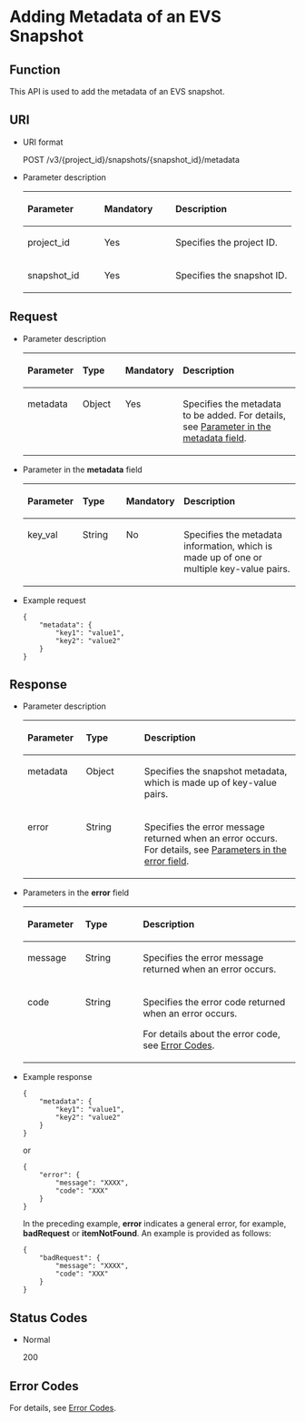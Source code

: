 # Adding Metadata of an EVS Snapshot<a name="evs_04_3062"></a>

## Function<a name="section4805694511340"></a>

This API is used to add the metadata of an EVS snapshot.

## URI<a name="section268627411340"></a>

-   URI format

    POST /v3/\{project\_id\}/snapshots/\{snapshot\_id\}/metadata

-   Parameter description

    <a name="table5655293911340"></a>
    <table><thead align="left"><tr id="row4718979611340"><th class="cellrowborder" valign="top" width="28.57%" id="mcps1.1.4.1.1"><p id="p6427715211340"><a name="p6427715211340"></a><a name="p6427715211340"></a>Parameter</p>
    </th>
    <th class="cellrowborder" valign="top" width="26.529999999999998%" id="mcps1.1.4.1.2"><p id="p3906685711340"><a name="p3906685711340"></a><a name="p3906685711340"></a>Mandatory</p>
    </th>
    <th class="cellrowborder" valign="top" width="44.9%" id="mcps1.1.4.1.3"><p id="p1029885411340"><a name="p1029885411340"></a><a name="p1029885411340"></a>Description</p>
    </th>
    </tr>
    </thead>
    <tbody><tr id="row2890086411340"><td class="cellrowborder" valign="top" width="28.57%" headers="mcps1.1.4.1.1 "><p id="p116468178394"><a name="p116468178394"></a><a name="p116468178394"></a>project_id</p>
    </td>
    <td class="cellrowborder" valign="top" width="26.529999999999998%" headers="mcps1.1.4.1.2 "><p id="p3603037711340"><a name="p3603037711340"></a><a name="p3603037711340"></a>Yes</p>
    </td>
    <td class="cellrowborder" valign="top" width="44.9%" headers="mcps1.1.4.1.3 "><p id="p3277940011340"><a name="p3277940011340"></a><a name="p3277940011340"></a>Specifies the project ID.</p>
    </td>
    </tr>
    <tr id="row2657914711340"><td class="cellrowborder" valign="top" width="28.57%" headers="mcps1.1.4.1.1 "><p id="p542726811340"><a name="p542726811340"></a><a name="p542726811340"></a>snapshot_id</p>
    </td>
    <td class="cellrowborder" valign="top" width="26.529999999999998%" headers="mcps1.1.4.1.2 "><p id="p3695552511340"><a name="p3695552511340"></a><a name="p3695552511340"></a>Yes</p>
    </td>
    <td class="cellrowborder" valign="top" width="44.9%" headers="mcps1.1.4.1.3 "><p id="p4060754311340"><a name="p4060754311340"></a><a name="p4060754311340"></a>Specifies the snapshot ID.</p>
    </td>
    </tr>
    </tbody>
    </table>


## Request<a name="section87667311340"></a>

-   Parameter description

    <a name="evs_04_2099_table9796961112814"></a>
    <table><thead align="left"><tr id="evs_04_2099_row1541837112814"><th class="cellrowborder" valign="top" width="19.86801319868013%" id="mcps1.1.5.1.1"><p id="evs_04_2099_p51734634112841"><a name="evs_04_2099_p51734634112841"></a><a name="evs_04_2099_p51734634112841"></a>Parameter</p>
    </th>
    <th class="cellrowborder" valign="top" width="15.978402159784022%" id="mcps1.1.5.1.2"><p id="evs_04_2099_p29755832112841"><a name="evs_04_2099_p29755832112841"></a><a name="evs_04_2099_p29755832112841"></a>Type</p>
    </th>
    <th class="cellrowborder" valign="top" width="18.238176182381764%" id="mcps1.1.5.1.3"><p id="evs_04_2099_p61412231112841"><a name="evs_04_2099_p61412231112841"></a><a name="evs_04_2099_p61412231112841"></a>Mandatory</p>
    </th>
    <th class="cellrowborder" valign="top" width="45.91540845915409%" id="mcps1.1.5.1.4"><p id="evs_04_2099_p8334847112841"><a name="evs_04_2099_p8334847112841"></a><a name="evs_04_2099_p8334847112841"></a>Description</p>
    </th>
    </tr>
    </thead>
    <tbody><tr id="evs_04_2099_row15415933112814"><td class="cellrowborder" valign="top" width="19.86801319868013%" headers="mcps1.1.5.1.1 "><p id="evs_04_2099_p40731045112814"><a name="evs_04_2099_p40731045112814"></a><a name="evs_04_2099_p40731045112814"></a>metadata</p>
    </td>
    <td class="cellrowborder" valign="top" width="15.978402159784022%" headers="mcps1.1.5.1.2 "><p id="evs_04_2099_p10880325112814"><a name="evs_04_2099_p10880325112814"></a><a name="evs_04_2099_p10880325112814"></a>Object</p>
    </td>
    <td class="cellrowborder" valign="top" width="18.238176182381764%" headers="mcps1.1.5.1.3 "><p id="evs_04_2099_p8891142112814"><a name="evs_04_2099_p8891142112814"></a><a name="evs_04_2099_p8891142112814"></a>Yes</p>
    </td>
    <td class="cellrowborder" valign="top" width="45.91540845915409%" headers="mcps1.1.5.1.4 "><p id="evs_04_2099_p49093903112814"><a name="evs_04_2099_p49093903112814"></a><a name="evs_04_2099_p49093903112814"></a>Specifies the metadata to be added. For details, see <a href="#evs_04_2099_li39191951112814">Parameter in the metadata field</a>.</p>
    </td>
    </tr>
    </tbody>
    </table>

-   <a name="evs_04_2099_li39191951112814"></a>Parameter in the  **metadata**  field

    <a name="evs_04_2099_table17183241112814"></a>
    <table><thead align="left"><tr id="evs_04_2099_row29429246112814"><th class="cellrowborder" valign="top" width="19.68%" id="mcps1.1.5.1.1"><p id="evs_04_2099_p59908985112845"><a name="evs_04_2099_p59908985112845"></a><a name="evs_04_2099_p59908985112845"></a>Parameter</p>
    </th>
    <th class="cellrowborder" valign="top" width="16.54%" id="mcps1.1.5.1.2"><p id="evs_04_2099_p20789580112845"><a name="evs_04_2099_p20789580112845"></a><a name="evs_04_2099_p20789580112845"></a>Type</p>
    </th>
    <th class="cellrowborder" valign="top" width="17.86%" id="mcps1.1.5.1.3"><p id="evs_04_2099_p6234457112845"><a name="evs_04_2099_p6234457112845"></a><a name="evs_04_2099_p6234457112845"></a>Mandatory</p>
    </th>
    <th class="cellrowborder" valign="top" width="45.92%" id="mcps1.1.5.1.4"><p id="evs_04_2099_p35228998112845"><a name="evs_04_2099_p35228998112845"></a><a name="evs_04_2099_p35228998112845"></a>Description</p>
    </th>
    </tr>
    </thead>
    <tbody><tr id="evs_04_2099_row40467139112814"><td class="cellrowborder" valign="top" width="19.68%" headers="mcps1.1.5.1.1 "><p id="evs_04_2099_p56612845112814"><a name="evs_04_2099_p56612845112814"></a><a name="evs_04_2099_p56612845112814"></a>key_val</p>
    </td>
    <td class="cellrowborder" valign="top" width="16.54%" headers="mcps1.1.5.1.2 "><p id="evs_04_2099_p22237723112814"><a name="evs_04_2099_p22237723112814"></a><a name="evs_04_2099_p22237723112814"></a>String</p>
    </td>
    <td class="cellrowborder" valign="top" width="17.86%" headers="mcps1.1.5.1.3 "><p id="evs_04_2099_p56425142112814"><a name="evs_04_2099_p56425142112814"></a><a name="evs_04_2099_p56425142112814"></a>No</p>
    </td>
    <td class="cellrowborder" valign="top" width="45.92%" headers="mcps1.1.5.1.4 "><p id="evs_04_2099_p7033765112814"><a name="evs_04_2099_p7033765112814"></a><a name="evs_04_2099_p7033765112814"></a>Specifies the metadata information, which is made up of one or multiple key-value pairs.</p>
    </td>
    </tr>
    </tbody>
    </table>


-   Example request

    ```
    {
        "metadata": {
            "key1": "value1", 
            "key2": "value2"
        }
    }
    ```


## Response<a name="section5147449911340"></a>

-   Parameter description

    <a name="evs_04_2099_table11977025201856"></a>
    <table><thead align="left"><tr id="evs_04_2099_row8102228201856"><th class="cellrowborder" valign="top" width="21.43%" id="mcps1.1.4.1.1"><p id="evs_04_2099_p52300707201856"><a name="evs_04_2099_p52300707201856"></a><a name="evs_04_2099_p52300707201856"></a>Parameter</p>
    </th>
    <th class="cellrowborder" valign="top" width="21.43%" id="mcps1.1.4.1.2"><p id="evs_04_2099_p3642697315541"><a name="evs_04_2099_p3642697315541"></a><a name="evs_04_2099_p3642697315541"></a>Type</p>
    </th>
    <th class="cellrowborder" valign="top" width="57.14%" id="mcps1.1.4.1.3"><p id="evs_04_2099_p17319263201856"><a name="evs_04_2099_p17319263201856"></a><a name="evs_04_2099_p17319263201856"></a>Description</p>
    </th>
    </tr>
    </thead>
    <tbody><tr id="evs_04_2099_row60683035201856"><td class="cellrowborder" valign="top" width="21.43%" headers="mcps1.1.4.1.1 "><p id="evs_04_2099_p16378828201856"><a name="evs_04_2099_p16378828201856"></a><a name="evs_04_2099_p16378828201856"></a>metadata</p>
    </td>
    <td class="cellrowborder" valign="top" width="21.43%" headers="mcps1.1.4.1.2 "><p id="evs_04_2099_p6490369115541"><a name="evs_04_2099_p6490369115541"></a><a name="evs_04_2099_p6490369115541"></a>Object</p>
    </td>
    <td class="cellrowborder" valign="top" width="57.14%" headers="mcps1.1.4.1.3 "><p id="evs_04_2099_p20205612201856"><a name="evs_04_2099_p20205612201856"></a><a name="evs_04_2099_p20205612201856"></a>Specifies the snapshot metadata, which is made up of key-value pairs.</p>
    </td>
    </tr>
    <tr id="evs_04_2099_row1193419413714"><td class="cellrowborder" valign="top" width="21.43%" headers="mcps1.1.4.1.1 "><p id="evs_04_2099_p129522216412"><a name="evs_04_2099_p129522216412"></a><a name="evs_04_2099_p129522216412"></a>error</p>
    </td>
    <td class="cellrowborder" valign="top" width="21.43%" headers="mcps1.1.4.1.2 "><p id="evs_04_2099_p1595262111415"><a name="evs_04_2099_p1595262111415"></a><a name="evs_04_2099_p1595262111415"></a>String</p>
    </td>
    <td class="cellrowborder" valign="top" width="57.14%" headers="mcps1.1.4.1.3 "><p id="evs_04_2099_p109527215417"><a name="evs_04_2099_p109527215417"></a><a name="evs_04_2099_p109527215417"></a>Specifies the error message returned when an error occurs. For details, see <a href="#evs_04_2099_li0419202382514">Parameters in the error field</a>.</p>
    </td>
    </tr>
    </tbody>
    </table>

-   <a name="evs_04_2099_li0419202382514"></a>Parameters in the  **error**  field

    <a name="evs_04_2099_evs_04_2013_table15441099103019"></a>
    <table><thead align="left"><tr id="evs_04_2099_evs_04_2013_row54094047103019"><th class="cellrowborder" valign="top" width="21.17788221177882%" id="mcps1.1.4.1.1"><p id="evs_04_2099_evs_04_2013_p19541716103019"><a name="evs_04_2099_evs_04_2013_p19541716103019"></a><a name="evs_04_2099_evs_04_2013_p19541716103019"></a>Parameter</p>
    </th>
    <th class="cellrowborder" valign="top" width="21.17788221177882%" id="mcps1.1.4.1.2"><p id="evs_04_2099_evs_04_2013_p39375186103019"><a name="evs_04_2099_evs_04_2013_p39375186103019"></a><a name="evs_04_2099_evs_04_2013_p39375186103019"></a>Type</p>
    </th>
    <th class="cellrowborder" valign="top" width="57.64423557644236%" id="mcps1.1.4.1.3"><p id="evs_04_2099_evs_04_2013_p38578950103019"><a name="evs_04_2099_evs_04_2013_p38578950103019"></a><a name="evs_04_2099_evs_04_2013_p38578950103019"></a>Description</p>
    </th>
    </tr>
    </thead>
    <tbody><tr id="evs_04_2099_evs_04_2013_row59401790103019"><td class="cellrowborder" valign="top" width="21.17788221177882%" headers="mcps1.1.4.1.1 "><p id="evs_04_2099_evs_04_2013_p46815658103019"><a name="evs_04_2099_evs_04_2013_p46815658103019"></a><a name="evs_04_2099_evs_04_2013_p46815658103019"></a>message</p>
    </td>
    <td class="cellrowborder" valign="top" width="21.17788221177882%" headers="mcps1.1.4.1.2 "><p id="evs_04_2099_evs_04_2013_p33971979103019"><a name="evs_04_2099_evs_04_2013_p33971979103019"></a><a name="evs_04_2099_evs_04_2013_p33971979103019"></a>String</p>
    </td>
    <td class="cellrowborder" valign="top" width="57.64423557644236%" headers="mcps1.1.4.1.3 "><p id="evs_04_2099_evs_04_2013_p21623243103019"><a name="evs_04_2099_evs_04_2013_p21623243103019"></a><a name="evs_04_2099_evs_04_2013_p21623243103019"></a>Specifies the error message returned when an error occurs.</p>
    </td>
    </tr>
    <tr id="evs_04_2099_evs_04_2013_row60391466103019"><td class="cellrowborder" valign="top" width="21.17788221177882%" headers="mcps1.1.4.1.1 "><p id="evs_04_2099_evs_04_2013_p59870541103019"><a name="evs_04_2099_evs_04_2013_p59870541103019"></a><a name="evs_04_2099_evs_04_2013_p59870541103019"></a>code</p>
    </td>
    <td class="cellrowborder" valign="top" width="21.17788221177882%" headers="mcps1.1.4.1.2 "><p id="evs_04_2099_evs_04_2013_p17675690103019"><a name="evs_04_2099_evs_04_2013_p17675690103019"></a><a name="evs_04_2099_evs_04_2013_p17675690103019"></a>String</p>
    </td>
    <td class="cellrowborder" valign="top" width="57.64423557644236%" headers="mcps1.1.4.1.3 "><p id="evs_04_2099_evs_04_2013_p6087468103019"><a name="evs_04_2099_evs_04_2013_p6087468103019"></a><a name="evs_04_2099_evs_04_2013_p6087468103019"></a>Specifies the error code returned when an error occurs.</p>
    <p id="evs_04_2099_evs_04_2013_p54787218103019"><a name="evs_04_2099_evs_04_2013_p54787218103019"></a><a name="evs_04_2099_evs_04_2013_p54787218103019"></a>For details about the error code, see <a href="error-codes.md">Error Codes</a>.</p>
    </td>
    </tr>
    </tbody>
    </table>

-   Example response

    ```
    {
        "metadata": {
            "key1": "value1", 
            "key2": "value2"
        }
    }
    ```

    or

    ```
    {
        "error": {
            "message": "XXXX", 
            "code": "XXX"
        }
    }
    ```

    In the preceding example,  **error**  indicates a general error, for example,  **badRequest**  or  **itemNotFound**. An example is provided as follows:

    ```
    {
        "badRequest": {
            "message": "XXXX", 
            "code": "XXX"
        }
    }
    ```


## Status Codes<a name="section1751558211340"></a>

-   Normal

    200


## Error Codes<a name="section431317151242"></a>

For details, see  [Error Codes](error-codes.md).

